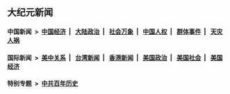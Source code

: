 ## 大纪元新闻

#### 中国新闻 &nbsp;>&nbsp; [中国经济](indexes/ncid283/README.md?08200845) &nbsp;| &nbsp; [大陆政治](indexes/ncid277/README.md?08200845) &nbsp;| &nbsp; [社会万象](indexes/ncid282/README.md?08200845) &nbsp;| &nbsp; [中国人权](indexes/ncid278/README.md?08200845) &nbsp;| &nbsp; [群体事件](indexes/ncid279/README.md?08200845) &nbsp;| &nbsp; [天灾人祸](indexes/ncid280/README.md?08200845)

#### 国际新闻 &nbsp;>&nbsp; [美中关系](indexes/nf1412576/README.md?08200845) &nbsp;| &nbsp; [台湾新闻](indexes/ncid1349361/README.md?08200845) &nbsp;| &nbsp; [香港新闻](indexes/ncid1349362/README.md?08200845) &nbsp;| &nbsp; [美国政治](indexes/ncid1078159/README.md?08200845) &nbsp;| &nbsp; [美国社会](indexes/ncid1078160/README.md?08200845) &nbsp;| &nbsp; [美国经济](indexes/ncid1078158/README.md?08200845)

#### 特别专题 &nbsp;>&nbsp; [中共百年历史](https://github.com/epoch-news/epoch-special/blob/master/README.md?08200845)  
